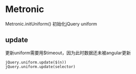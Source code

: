 # Metronic

Metronic.initUniform() 初始化jQuery uniform

## update

更新uniform需要用$timeout，因为此时数据还未被angular更新

```
jQuery.uniform.update($(n))
jQuery.uniform.update(selector)
```

